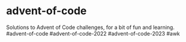 # advent-of-code
Solutions to Advent of Code challenges, for a bit of fun and learning. #advent-of-code #advent-of-code-2022 #advent-of-code-2023 #awk
